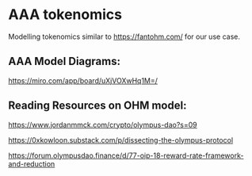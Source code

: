 # AAA tokenomics

Modelling tokenomics similar to https://fantohm.com/ for our use case.

## AAA Model Diagrams:

https://miro.com/app/board/uXjVOXwHq1M=/

## Reading Resources on OHM model:

https://www.jordanmmck.com/crypto/olympus-dao?s=09

https://0xkowloon.substack.com/p/dissecting-the-olympus-protocol

https://forum.olympusdao.finance/d/77-oip-18-reward-rate-framework-and-reduction
